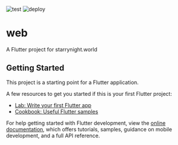 ![test](https://github.com/starrynightlabs/web/actions/workflows/test.yaml/badge.svg?branch=main)
![deploy](https://github.com/starrynightlabs/web/actions/workflows/deploy.yaml/badge.svg)

# web

A Flutter project for starrynight.world

## Getting Started

This project is a starting point for a Flutter application.

A few resources to get you started if this is your first Flutter project:

- [Lab: Write your first Flutter app](https://docs.flutter.dev/get-started/codelab)
- [Cookbook: Useful Flutter samples](https://docs.flutter.dev/cookbook)

For help getting started with Flutter development, view the
[online documentation](https://docs.flutter.dev/), which offers tutorials,
samples, guidance on mobile development, and a full API reference.
